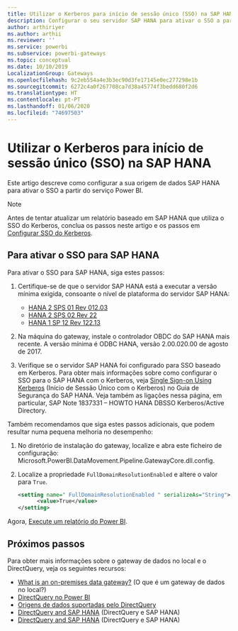 ```yaml
---
title: Utilizar o Kerberos para início de sessão único (SSO) na SAP HANA
description: Configurar o seu servidor SAP HANA para ativar o SSO a partir do serviço Power BI
author: arthiriyer
ms.author: arthii
ms.reviewer: ''
ms.service: powerbi
ms.subservice: powerbi-gateways
ms.topic: conceptual
ms.date: 10/10/2019
LocalizationGroup: Gateways
ms.openlocfilehash: 9c2eb554a4e3b3ec90d3fe17145e0ec277298e1b
ms.sourcegitcommit: 6272c4a0f267708ca7d38a45774f3bedd680f2d6
ms.translationtype: HT
ms.contentlocale: pt-PT
ms.lasthandoff: 01/06/2020
ms.locfileid: "74697503"
---
```

# <a name="use-kerberos-for-single-sign-on-sso-to-sap-hana"></a>Utilizar o Kerberos para início de sessão único (SSO) na SAP HANA

Este artigo descreve como configurar a sua origem de dados SAP HANA para ativar o SSO a partir do serviço Power BI.

> [!NOTE]
> Antes de tentar atualizar um relatório baseado em SAP HANA que utiliza o SSO do Kerberos, conclua os passos neste artigo e os passos em [Configurar SSO do Kerberos](service-gateway-sso-kerberos.md).

## <a name="enable-sso-for-sap-hana"></a>Para ativar o SSO para SAP HANA

Para ativar o SSO para SAP HANA, siga estes passos:

1. Certifique-se de que o servidor SAP HANA está a executar a versão mínima exigida, consoante o nível de plataforma do servidor SAP HANA:
   - [HANA 2 SPS 01 Rev 012.03](https://launchpad.support.sap.com/#/notes/2557386)
   - [HANA 2 SPS 02 Rev 22](https://launchpad.support.sap.com/#/notes/2547324)
   - [HANA 1 SP 12 Rev 122.13](https://launchpad.support.sap.com/#/notes/2528439)

2. Na máquina do gateway, instale o controlador OBDC do SAP HANA mais recente. A versão mínima é ODBC HANA, versão 2.00.020.00 de agosto de 2017.

3. Verifique se o servidor SAP HANA foi configurado para SSO baseado em Kerberos. Para obter mais informações sobre como configurar o SSO para o SAP HANA com o Kerberos, veja [Single Sign-on Using Kerberos](https://help.sap.com/viewer/b3ee5778bc2e4a089d3299b82ec762a7/2.0.03/1885fad82df943c2a1974f5da0eed66d.html) (Início de Sessão Único com o Kerberos) no Guia de Segurança do SAP HANA. Veja também as ligações nessa página, em particular, SAP Note 1837331 – HOWTO HANA DBSSO Kerberos/Active Directory.

Também recomendamos que siga estes passos adicionais, que podem resultar numa pequena melhoria no desempenho:

1. No diretório de instalação do gateway, localize e abra este ficheiro de configuração: Microsoft.PowerBI.DataMovement.Pipeline.GatewayCore.dll.config.

2. Localize a propriedade `FullDomainResolutionEnabled` e altere o valor para `True`.

    ```xml
    <setting name=" FullDomainResolutionEnabled " serializeAs="String">
          <value>True</value>
    </setting>
    ```

Agora, [Execute um relatório do Power BI](service-gateway-sso-kerberos.md#run-a-power-bi-report).

## <a name="next-steps"></a>Próximos passos

Para obter mais informações sobre o gateway de dados no local e o DirectQuery, veja os seguintes recursos:

* [What is an on-premises data gateway?](/data-integration/gateway/service-gateway-onprem) (O que é um gateway de dados no local?)
* [DirectQuery no Power BI](desktop-directquery-about.md)
* [Origens de dados suportadas pelo DirectQuery](desktop-directquery-data-sources.md)
* [DirectQuery and SAP HANA](desktop-directquery-sap-bw.md) (DirectQuery e SAP HANA)
* [DirectQuery and SAP HANA](desktop-directquery-sap-hana.md) (DirectQuery e SAP HANA)
